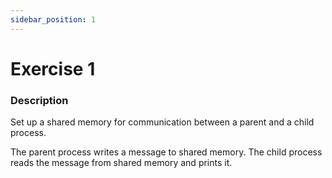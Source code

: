 ```yaml
---
sidebar_position: 1
---
```


# Exercise 1

### Description

Set up a shared memory for communication between a parent and a child process.

The parent process writes a message to shared memory. The child process reads the message from shared memory and prints it.
